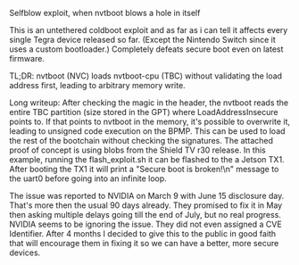 Selfblow exploit, when nvtboot blows a hole in itself

This is an untethered coldboot exploit and as far as i can tell it affects every single Tegra device released so far. (Except the Nintendo Switch since it uses a custom bootloader.)
Completely defeats secure boot even on latest firmware.

TL;DR: nvtboot (NVC) loads nvtboot-cpu (TBC) without validating the load address first, leading to arbitrary memory write.

Long writeup:
After checking the magic in the header, the nvtboot reads the entire TBC partition (size stored in the GPT) where LoadAddressInsecure points to.
If that points to nvtboot in the memory, it's possible to overwrite it, leading to unsigned code execution on the BPMP.
This can be used to load the rest of the bootchain without checking the signatures.
The attached proof of concept is using blobs from the Shield TV r30 release.
In this example, running the flash_exploit.sh it can be flashed to the a Jetson TX1.
After booting the TX1 it will print a "Secure boot is broken!\n" message to the uart0 before going into an infinite loop.

The issue was reported to NVIDIA on March 9 with June 15 disclosure day. That's more then the usual 90 days already.
They promised to fix it in May then asking multiple delays going till the end of July, but no real progress.
NVIDIA seems to be ignoring the issue. They did not even assigned a CVE Identifier.
After 4 months I decided to give this to the public in good faith that will encourage them in fixing it so we can have a better, more secure devices.
